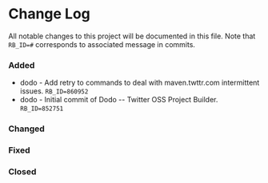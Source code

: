# Change Log
All notable changes to this project will be documented in this file. Note that ``RB_ID=#`` corresponds to associated message in commits.

### Added

* dodo - Add retry to commands to deal with maven.twttr.com intermittent issues. ``RB_ID=860952``
* dodo - Initial commit of Dodo -- Twitter OSS Project Builder. ``RB_ID=852751``

### Changed

### Fixed

### Closed